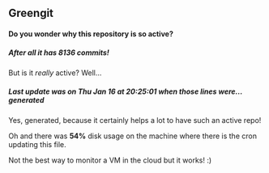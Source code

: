 ## Greengit

#### Do you wonder why this repository is so active?

##### After all it has 8136 commits!

But is it *really* active? Well...

##### Last update was on Thu Jan 16 at 20:25:01 when those lines were... generated

Yes, generated, because it certainly helps a lot to have such an active repo!

Oh and there was **54%** disk usage on the machine
where there is the cron updating this file.

Not the best way to monitor a VM in the cloud but it works! :)
